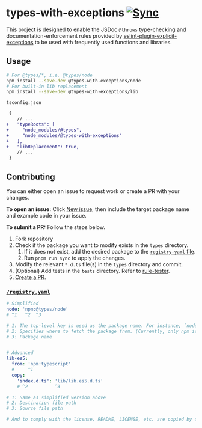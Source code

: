 # types-with-exceptions [![Sync](https://github.com/Xvezda/types-with-exceptions/actions/workflows/sync.yml/badge.svg)](https://github.com/Xvezda/types-with-exceptions/actions/workflows/sync.yml)

This project is designed to enable the JSDoc `@throws` type-checking and documentation-enforcement rules provided by [eslint-plugin-explicit-exceptions](https://github.com/Xvezda/eslint-plugin-explicit-exceptions) to be used with frequently used functions and libraries.

## Usage

```sh
# For @types/*, i.e. @types/node
npm install --save-dev @types-with-exceptions/node
# For built-in lib replacement
npm install --save-dev @types-with-exceptions/lib
```
`tsconfig.json`
```diff
 {
    // ...
+   "typeRoots": [
+     "node_modules/@types",
+     "node_modules/@types-with-exceptions"
+   ],
+   "libReplacement": true,
    // ...
 }
```

## Contributing

You can either open an issue to request work or create a PR with your changes.

**To open an issue:**
Click [New issue](https://github.com/Xvezda/types-with-exceptions/issues/new), then include the target package name and example code in your issue.

**To submit a PR:**
Follow the steps below.

1. Fork repository
1. Check if the package you want to modify exists in the `types` directory.
   1. If it does not exist, add the desired package to the [`registry.yaml` file](https://github.com/Xvezda/types-with-exceptions?tab=readme-ov-file#registryyaml).
   1. Run `pnpm run sync` to apply the changes.
1. Modify the relevant `*.d.ts` file(s) in the `types` directory and commit.
1. (Optional) Add tests in the `tests` directory. Refer to [rule-tester](https://typescript-eslint.io/packages/rule-tester).
1. [Create a PR](https://github.com/Xvezda/types-with-exceptions/compare).

### [`/registry.yaml`](https://github.com/Xvezda/types-with-exceptions/blob/main/registry.yaml)

```yaml
# Simplified
node: 'npm:@types/node'
# ^1   ^2  ^3

# 1: The top-level key is used as the package name. For instance, `node` becomes `@types-with-exceptions/node`
# 2: Specifies where to fetch the package from. (Currently, only npm is supported.)
# 3: Package name


# Advanced
lib-es5:
  from: 'npm:typescript'
  #     ^1
  copy:
    'index.d.ts': 'lib/lib.es5.d.ts'
    # ^2          ^3

# 1: Same as simplified version above
# 2: Destination file path
# 3: Source file path

# And to comply with the license, README, LICENSE, etc. are copied by default without needing to specify them separately.
```
